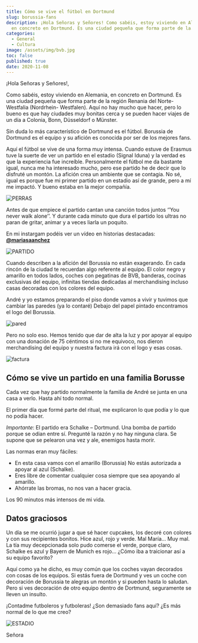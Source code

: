 ```yaml
---
title: Cómo se vive el fútbol en Dortmund
slug: borussia-fans
description: ¡Hola Señoras y Señores! Como sabéis, estoy viviendo en Alemania,
  en concreto en Dortmund. Es una ciudad pequeña que forma parte de la...
categories:
  - General
  - Cultura
image: /assets/img/bvb.jpg
toc: false
published: true
date: 2020-11-08
---
```

¡Hola Señoras y Señores!,

Como sabéis, estoy viviendo en Alemania, en concreto en Dortmund. Es una ciudad pequeña que forma parte de la región Renania del Norte-Westfalia (Nordrhein- Westfalen). Aquí no hay mucho que hacer, pero lo bueno es que hay ciudades muy bonitas cerca y se pueden hacer viajes de un día a Colonia, Bonn, Düsseldorf o Münster.

Sin duda lo más característico de Dortmund es el fútbol. Borussia de Dortmund es el equipo y su afición es conocida por ser de los mejores fans.

Aquí el fútbol se vive de una forma muy intensa. Cuando estuve de Erasmus tuve la suerte de ver un partido en el estadio (Signal Iduna) y la verdad es que la experiencia fue increíble. Personalmente el fútbol me da bastante igual, nunca me ha interesado mucho, pero ese partido he de decir que lo disfruté un montón. La afición crea un ambiente que se contagia. No sé, igual es porque fue mi primer partido en un estadio así de grande, pero a mí me impactó. Y bueno estaba en la mejor compañía.

![PERRAS](/assets/img/perras.jpg)

Antes de que empiece el partido cantan una canción todos juntos ‘’You never walk alone’’. Y durante cada minuto que dura el partido los ultras no paran de gritar, animar y a veces liarla un poquito.

En mi instargam podéis ver un vídeo en historias destacadas: [__@mariasaanchez__](https://instagram.com/mariasaanchez?igshid=1c2p7q7kx6a0s)

![PARTIDO](/assets/img/partido.jpg)

Cuando describen a la afición del Borussia no están exagerando. En cada rincón de la ciudad te recuerdan algo referente al equipo. El color negro y amarillo en todos lados, coches con pegatinas de BVB, banderas, cocinas exclusivas del equipo, infinitas tiendas dedicadas al merchandising incluso casas decoradas con los colores del equipo. 

André y yo estamos preparando el piso donde vamos a vivir y tuvimos que cambiar las paredes (ya lo contaré) Debajo del papel pintado encontramos el logo del Borussia.

![pared](/assets/img/pared.jpg)

Pero no solo eso. Hemos tenido que dar de alta la luz y por apoyar al equipo con una donación de 75 céntimos si no me equivoco, nos dieron merchandising del equipo y nuestra factura irá con el logo y esas cosas.

![factura](/assets/img/factura.jpg)

## Cómo se vive un partido en una familia Borusse

Cada vez que hay partido normalmente la familia de André se junta en una casa a verlo. Hasta ahí todo normal.

El primer día que formé parte del ritual, me explicaron lo que podía y lo que no podía hacer.

*Importante*:  El partido era Schalke – Dortmund. Una bomba de partido porque se odian entre sí. Pregunté la razón y no hay ninguna clara. Se supone que se pelearon una vez y ale, enemigos hasta morir.

Las normas eran muy fáciles:

 -	En esta casa vamos con el amarillo (Borussia)
No estás autorizada a apoyar al azul (Schalke).
 -	Eres libre de comentar cualquier cosa siempre que sea apoyando al amarillo.
 -	Ahórrate las bromas, no nos van a hacer gracia.

Los 90 minutos más intensos de mi vida.

## Datos graciosos

Un día se me ocurrió jugar a que sé hacer cupcakes, los decoré con colores y con sus recipientes bonitos. Hice azul, rojo y verde. Mal María… Muy mal. La tía muy decepcionada solo pudo comerse el verde, porque claro, Schalke es azul y Bayern de Munich es rojo… ¿Cómo iba a traicionar así a su equipo favorito?

Aquí como ya he dicho, es muy común que los coches vayan decorados con cosas de los equipos. Si estás fuera de Dortmund y ves un coche con decoración de Borussia te alegras un montón y si pueden hasta lo saludan. Pero si ves decoración de otro equipo dentro de Dortmund, seguramente se lleven un insulto.

¡Contadme futboleros y futboleras! ¿Son demasiado fans aquí? ¿Es más normal de lo que me creo?

![ESTADIO](/assets/img/estadio.jpg)

Señora
